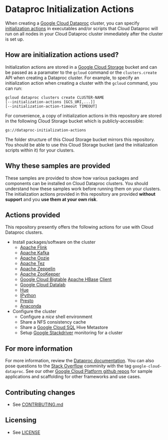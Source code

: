 # Dataproc Initialization Actions

When creating a [Google Cloud Dataproc](https://cloud.google.com/dataproc/) cluster, you can specify [initialization actions](https://cloud.google.com/dataproc/init-actions) in executables and/or scripts that Cloud Dataproc will run on all nodes in your Cloud Dataproc cluster immediately after the cluster is set up.

## How are initialization actions used?
Initialization actions are stored in a [Google Cloud Storage](https://cloud.google.com/storage) bucket and can be passed as a paramater to the `gcloud` command or the `clusters.create` API when creating a Dataproc cluster. For example, to specify an initialization action when creating a cluster with the `gcloud` command, you can run:

    gcloud dataproc clusters create CLUSTER-NAME
    [--initialization-actions [GCS_URI,...]]
    [--initialization-action-timeout TIMEOUT]

For convenience, a copy of initialization actions in this repository are stored in the following Cloud Storage bucket which is publicly-accessible:

    gs://dataproc-initialization-actions

The folder structure of this Cloud Storage bucket mirrors this repository. You should be able to use this Cloud Storage bucket (and the initialization scripts within it) for your clusters.

## Why these samples are provided
These samples are provided to show how various packages and components can be installed on Cloud Dataproc clusters. You should understand how these samples work before running them on your clusters. The initialization actions provided in this repository are provided **without support** and you **use them at your own risk**.

## Actions provided
This repository presently offers the following actions for use with Cloud Dataproc clusters.

* Install packages/software on the cluster
  * [Apache Flink](http://flink.apache.org)
  * [Apache Kafka](http://kafka.apache.org)
  * [Apache Oozie](http://oozie.apache.org)
  * [Apache Tez](http://tez.apache.org)
  * [Apache Zeppelin](http://zeppelin.apache.org)
  * [Apache ZooKeeper](http://zookeeper.apache.org)
  * [Google Cloud Bigtable](https://cloud.google.com/bigtable/) [Apache HBase](http://hbase.apache.org) [Client](https://github.com/GoogleCloudPlatform/cloud-bigtable-client)
  * [Google Cloud Datalab](https://cloud.google.com/datalab/)
  * [Hue](http://gethue.com)
  * [IPython](http://ipython.org)
  * [Presto](http://prestodb.io)
  * [Anaconda](https://www.continuum.io/why-anaconda)
* Configure the cluster
  * Configure a *nice* shell environment
  * Share a NFS consistency cache
  * Share a [Google Cloud SQL](https://cloud.google.com/sql/) Hive Metastore
  * Setup [Google Stackdriver](https://cloud.google.com/stackdriver/) monitoring for a cluster

## For more information
For more information, review the [Dataproc documentation](https://cloud.google.com/dataproc/init-actions). You can also pose questions to the [Stack Overflow](http://www.stackoverflow.com) comminity with the tag `google-cloud-dataproc`.
See our other [Google Cloud Platform github
repos](https://github.com/GoogleCloudPlatform) for sample applications and
scaffolding for other frameworks and use cases.


## Contributing changes

* See [CONTRIBUTING.md](CONTRIBUTING.md)

## Licensing

* See [LICENSE](LICENSE)
